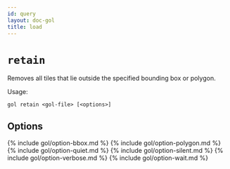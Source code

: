 ```yaml
---
id: query
layout: doc-gol
title: load
---
```


# `retain`

Removes all tiles that lie outside the specified bounding box or polygon.

Usage:

    gol retain <gol-file> [<options>]  

## Options

{% include gol/option-bbox.md %}
{% include gol/option-polygon.md %}
{% include gol/option-quiet.md %}
{% include gol/option-silent.md %}
{% include gol/option-verbose.md %}
{% include gol/option-wait.md %}

